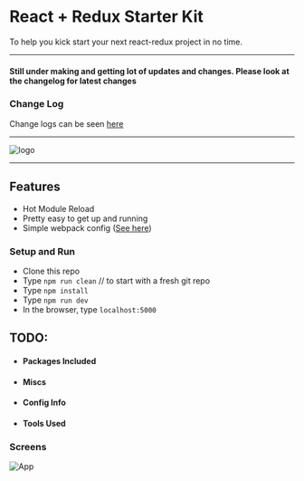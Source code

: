 # React + Redux Starter Kit

To help you kick start your  next react-redux project in no time. 
<hr>

#### Still under making and getting lot of updates and changes. Please look at the changelog for latest changes

### Change Log
Change logs can be seen [here](./CHANGELOG.md)

--------------------------------

![logo](assets/logo.png)
<hr>

## Features 

* Hot Module Reload
* Pretty easy to get up and running
* Simple webpack config ([See here](./webpack.config.js))

### Setup and Run

* Clone this repo
* Type ```npm run clean``` // to start with a fresh git repo 
* Type ```npm install```
* Type ```npm run dev```
* In the browser,  type ```localhost:5000```

## TODO:
* #### Packages Included
* #### Miscs
* #### Config Info
* #### Tools Used

### Screens

![App](assets/app-1.PNG)
